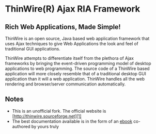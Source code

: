 # ThinWire(R) Ajax RIA Framework

## Rich Web Applications, Made Simple!

ThinWire is an open source, Java based web application framework that
uses Ajax techniques to give Web Applications the look and feel of
traditional GUI applications.

ThinWire attempts to differentiate itself from the plethora of Ajax 
frameworks by bringing the event-driven programming model of desktop
applications to web programming. The source code of a ThinWire based
application will more closely resemble that of a traditional desktop
GUI application than it will a web application. ThinWire handles all
the web rendering and browser/server communication automatically.

## Notes

- This is an unofficial fork. The official website is [http://thinwire.sourceforge.net][1]
- The best documentation available is in the form of an [ebook][2]
  co-authored by yours truly


[1]: http://thinwire.sourceforge.net
[2]: http://www.informit.com/store/thinwire84892-handbook-a-guide-to-creating-effective-9780132366229
